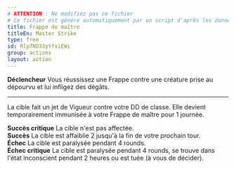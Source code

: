 ```yaml
---
# ATTENTION : Ne modifiez pas ce fichier
# Ce fichier est généré automatiquement par un script d'après les données du module Foundry VTT officiel et de sa traduction
title: Frappe de maître
titleEn: Master Strike
type: free
id: Rlp7ND33yYfxiEWi
group: actions
layout: action
---
```

<p><span id="ctl00_MainContent_DetailedOutput"><strong>Déclencheur</strong> Vous réussissez une Frappe contre une créature prise au dépourvu et lui infligez des dégâts.</span></p><hr><p>La cible fait un jet de Vigueur contre votre DD de classe. Elle devient temporairement immunisée à votre Frappe de maître pour 1 journée.</p><p><strong>Succès critique</strong> La cible n'est pas affectée.<br><strong>Succès</strong> La cible est affaiblie 2 jusqu'à la fin de votre prochain tour.<br><strong>Échec</strong> La cible est paralysée pendant 4 rounds.<br><strong>Échec critique</strong> La cible est paralysée pendant 4 rounds, se trouve dans l'état inconscient pendant 2 heures ou est tuée (à vous de décider).</p>
